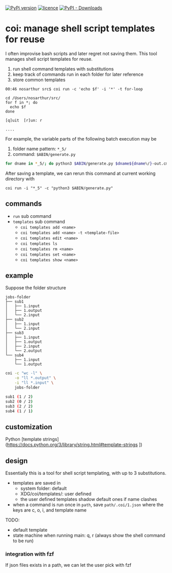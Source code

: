 [![PyPi version](https://img.shields.io/pypi/v/coi.svg?color=blue)](https://pypi.org/project/coi/)
[![licence](https://img.shields.io/pypi/l/coi.svg)](https://github.com/nosarthur/coi/blob/master/LICENSE)
[![PyPI - Downloads](https://img.shields.io/pypi/dm/coi.svg)](https://pypistats.org/packages/coi)



# coi: manage shell script templates for reuse

I often improvise bash scripts and later regret not saving them.
This tool manages shell script templates for reuse.

1. run shell command templates with substitutions
2. keep track of commands run in each folder for later reference
1. store common templates


```
00:46 nosarthur src$ coi run -c 'echo $f' -i '*' -t for-loop

cd /Users/nosarthur/src/
for f in *; do
  echo $f
done

[q]uit	[r]un: r

....
```

For example, the variable parts of the following batch execution may be

1. folder name pattern: `*_5/`
2. command: `$ABIN/generate.py`

```bash
for dname in *_5/; do python3 $ABIN/generate.py $dname${dname%/}-out.cms; done
```

After saving a template, we can rerun this command at current working directory with
```
coi run -i "*_5" -c "python3 $ABIN/generate.py"
```

## commands

- `run` sub command
- `templates` sub command
    - `coi templates add <name>`
    - `coi templates add <name> -t <template-file>`
    - `coi templates edit <name>`
    - `coi templates ls`
    - `coi templates rm <name>`
    - `coi templates set <name>`
    - `coi templates show <name>`

## example

Suppose the folder structure
```
jobs-folder
├── sub1
│   ├── 1.input
│   ├── 1.output
│   └── 2.input
├── sub2
│   ├── 1.input
│   └── 2.input
├── sub3
│   ├── 1.input
│   ├── 1.output
│   ├── 2.input
│   └── 2.output
└── sub4
    ├── 1.input
    └── 1.output
```

```bash
coi -c "wc -l" \
    -o "ll *.output" \
    -i "ll *.input" \
    jobs-folder
```

```bash
sub1 (1 / 2)
sub2 (0 / 2)
sub3 (2 / 2)
sub4 (1 / 1)
```

## customization

Python [template strings](https://docs.python.org/3/library/string.html#template-strings ])

## design

Essentially this is a tool for shell script templating, with up to 3 substitutions.

- templates are saved in
  - system folder: default
  - XDG/coi/templates/: user defined
  - the user defined templates shadow default ones if name clashes
- when a command is run once in `path`, save `path/.coi/1.json` where the keys
  are c, o, i, and template name

TODO:
- default template
- state machine when running main: q, r (always show the shell command to be run)

### integration with fzf

If json files exists in a path, we can let the user pick with fzf

